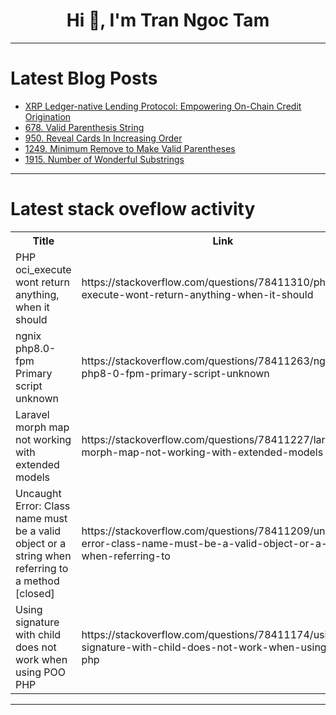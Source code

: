 <h1 align="center">Hi 👋, I'm Tran Ngoc Tam</h1>

---

# Latest Blog Posts 
<!-- BLOG-POST-LIST:START -->
- [XRP Ledger-native Lending Protocol: Empowering On-Chain Credit Origination](https://dev.to/ripplexdev/xrp-ledger-native-lending-protocol-empowering-on-chain-credit-origination-2hho)
- [678. Valid Parenthesis String](https://dev.to/mdarifulhaque/678-valid-parenthesis-string-3bcf)
- [950. Reveal Cards In Increasing Order](https://dev.to/mdarifulhaque/950-reveal-cards-in-increasing-order-4gie)
- [1249. Minimum Remove to Make Valid Parentheses](https://dev.to/mdarifulhaque/1249-minimum-remove-to-make-valid-parentheses-db4)
- [1915. Number of Wonderful Substrings](https://dev.to/mdarifulhaque/1915-number-of-wonderful-substrings-3mok)
<!-- BLOG-POST-LIST:END -->

---

# Latest stack oveflow activity
<table>
  <tr><th>Title</th><th>Link</th></tr>
  <!-- STACKOVERFLOW:START --><tr><td>PHP oci_execute wont return anything, when it should</td><td>https://stackoverflow.com/questions/78411310/php-oci-execute-wont-return-anything-when-it-should</td></tr><tr><td>ngnix php8.0-fpm Primary script unknown</td><td>https://stackoverflow.com/questions/78411263/ngnix-php8-0-fpm-primary-script-unknown</td></tr><tr><td>Laravel morph map not working with extended models</td><td>https://stackoverflow.com/questions/78411227/laravel-morph-map-not-working-with-extended-models</td></tr><tr><td>Uncaught Error: Class name must be a valid object or a string when referring to a method [closed]</td><td>https://stackoverflow.com/questions/78411209/uncaught-error-class-name-must-be-a-valid-object-or-a-string-when-referring-to</td></tr><tr><td>Using signature with child does not work when using POO PHP</td><td>https://stackoverflow.com/questions/78411174/using-signature-with-child-does-not-work-when-using-poo-php</td></tr><!-- STACKOVERFLOW:END -->
</table>

---


